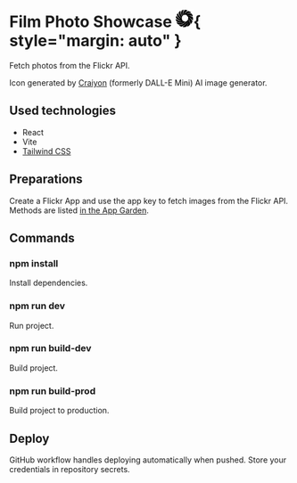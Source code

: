 # **Film Photo Showcase** ![Shutter icon](/public/favicon-32x32.png){ style="margin: auto" }

Fetch photos from the Flickr API.

Icon generated by [Craiyon](https://www.craiyon.com/) (formerly DALL-E Mini) AI image generator.

## **Used technologies**

- React
- Vite
- [Tailwind CSS](https://tailwindcss.com/)

## **Preparations**

Create a Flickr App and use the app key to fetch images from the Flickr API. Methods are listed [in the App Garden](https://www.flickr.com/services/api/).

## **Commands**

### **npm install**

Install dependencies.

### **npm run dev**

Run project.

### **npm run build-dev**

Build project.

### **npm run build-prod**

Build project to production.

## **Deploy**

GitHub workflow handles deploying automatically when pushed. Store your credentials in repository secrets.